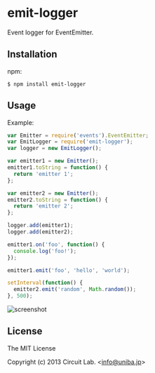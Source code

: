 
# emit-logger

Event logger for EventEmitter.

## Installation

npm:

    $ npm install emit-logger

## Usage

Example:

```js
var Emitter = require('events').EventEmitter;
var EmitLogger = require('emit-logger');
var logger = new EmitLogger();

var emitter1 = new Emitter();
emitter1.toString = function() {
  return 'emitter 1';
};

var emitter2 = new Emitter();
emitter2.toString = function() {
  return 'emitter 2';
};

logger.add(emitter1);
logger.add(emitter2);

emitter1.on('foo', function() {
  console.log('foo!');
});

emitter1.emit('foo', 'hello', 'world');

setInterval(function() {
  emitter2.emit('random', Math.random());
}, 500);
```

![screenshot](http://i.cloudup.com/5P1-B0YT9o.png)

## License

The MIT License

Copyright (c) 2013 Circuit Lab. &lt;info@uniba.jp&gt;
